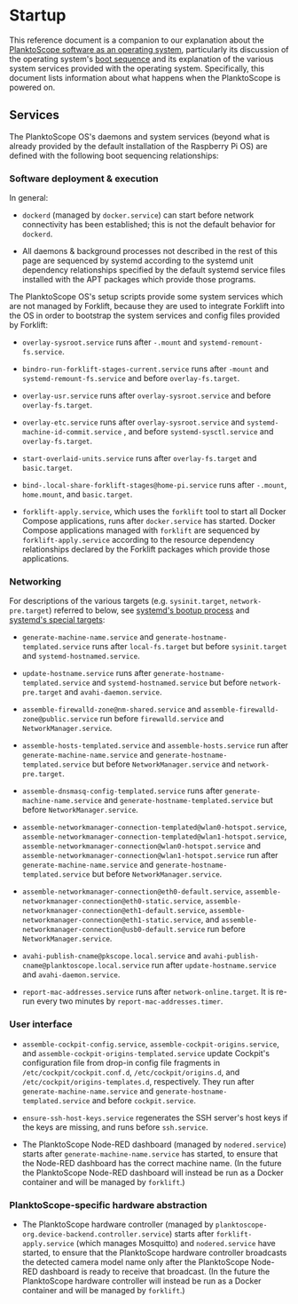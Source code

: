 # Startup

This reference document is a companion to our explanation about the [PlanktoScope software as an operating system](../architecture/os.md), particularly its discussion of the operating system's [boot sequence](../architecture/os.md#boot-sequence) and its explanation of the various system services provided with the operating system. Specifically, this document lists information about what happens when the PlanktoScope is powered on.

## Services

The PlanktoScope OS's daemons and system services (beyond what is already provided by the default installation of the Raspberry Pi OS) are defined with the following boot sequencing relationships:

### Software deployment & execution

In general:

- `dockerd` (managed by `docker.service`) can start before network connectivity has been established; this is not the default behavior for `dockerd`.

- All daemons & background processes not described in the rest of this page are sequenced by systemd according to the systemd unit dependency relationships specified by the default systemd service files installed with the APT packages which provide those programs.

The PlanktoScope OS's setup scripts provide some system services which are not managed by Forklift, because they are used to integrate Forklift into the OS in order to bootstrap the system services and config files provided by Forklift:

- `overlay-sysroot.service` runs after `-.mount` and `systemd-remount-fs.service`.

- `bindro-run-forklift-stages-current.service` runs after `-mount` and `systemd-remount-fs.service` and before `overlay-fs.target`.

- `overlay-usr.service` runs after `overlay-sysroot.service` and before `overlay-fs.target`.

- `overlay-etc.service` runs after `overlay-sysroot.service` and `systemd-machine-id-commit.service` , and before `systemd-sysctl.service` and `overlay-fs.target`.

- `start-overlaid-units.service` runs after `overlay-fs.target` and `basic.target`.

- `bind-.local-share-forklift-stages@home-pi.service` runs after `-.mount`, `home.mount`, and `basic.target`.

- `forklift-apply.service`, which uses the `forklift` tool to start all Docker Compose applications, runs after `docker.service` has started. Docker Compose applications managed with `forklift` are sequenced by `forklift-apply.service` according to the resource dependency relationships declared by the Forklift packages which provide those applications.

### Networking

For descriptions of the various targets (e.g. `sysinit.target`, `network-pre.target`) referred to below, see [systemd's bootup process](https://www.freedesktop.org/software/systemd/man/latest/bootup.html) and [systemd's special targets](https://www.freedesktop.org/software/systemd/man/latest/systemd.special.html):

- `generate-machine-name.service` and `generate-hostname-templated.service` runs after `local-fs.target` but before `sysinit.target` and `systemd-hostnamed.service`.

- `update-hostname.service` runs after `generate-hostname-templated.service` and `systemd-hostnamed.service` but before `network-pre.target` and `avahi-daemon.service`.

- `assemble-firewalld-zone@nm-shared.service` and `assemble-firewalld-zone@public.service` run before `firewalld.service` and `NetworkManager.service`.

- `assemble-hosts-templated.service` and `assemble-hosts.service` run after `generate-machine-name.service` and `generate-hostname-templated.service` but before `NetworkManager.service` and `network-pre.target`.

- `assemble-dnsmasq-config-templated.service` runs after `generate-machine-name.service` and `generate-hostname-templated.service` but before `NetworkManager.service`.

- `assemble-networkmanager-connection-templated@wlan0-hotspot.service`, `assemble-networkmanager-connection-templated@wlan1-hotspot.service`, `assemble-networkmanager-connection@wlan0-hotspot.service` and `assemble-networkmanager-connection@wlan1-hotspot.service` run after `generate-machine-name.service` and `generate-hostname-templated.service` but before `NetworkManager.service`.

- `assemble-networkmanager-connection@eth0-default.service`, `assemble-networkmanager-connection@eth0-static.service`, `assemble-networkmanager-connection@eth1-default.service`, `assemble-networkmanager-connection@eth1-static.service`, and `assemble-networkmanager-connection@usb0-default.service` run before `NetworkManager.service`.

- `avahi-publish-cname@pkscope.local.service` and `avahi-publish-cname@planktoscope.local.service` run after `update-hostname.service` and `avahi-daemon.service`.

- `report-mac-addresses.service` runs after `network-online.target`. It is re-run every two minutes by `report-mac-addresses.timer`.

### User interface

- `assemble-cockpit-config.service`, `assemble-cockpit-origins.service`, and `assemble-cockpit-origins-templated.service` update Cockpit's configuration file from drop-in config file fragments in `/etc/cockpit/cockpit.conf.d`, `/etc/cockpit/origins.d`, and `/etc/cockpit/origins-templates.d`, respectively. They run after `generate-machine-name.service` and `generate-hostname-templated.service` and before `cockpit.service`.

- `ensure-ssh-host-keys.service` regenerates the SSH server's host keys if the keys are missing, and runs before `ssh.service`.

- The PlanktoScope Node-RED dashboard (managed by `nodered.service`) starts after `generate-machine-name.service` has started, to ensure that the Node-RED dashboard has the correct machine name. (In the future the PlanktoScope Node-RED dashboard will instead be run as a Docker container and will be managed by `forklift`.)

### PlanktoScope-specific hardware abstraction

- The PlanktoScope hardware controller (managed by `planktoscope-org.device-backend.controller.service`) starts after `forklift-apply.service` (which manages Mosquitto) and `nodered.service` have started, to ensure that the PlanktoScope hardware controller broadcasts the detected camera model name only after the PlanktoScope Node-RED dashboard is ready to receive that broadcast. (In the future the PlanktoScope hardware controller will instead be run as a Docker container and will be managed by `forklift`.)

